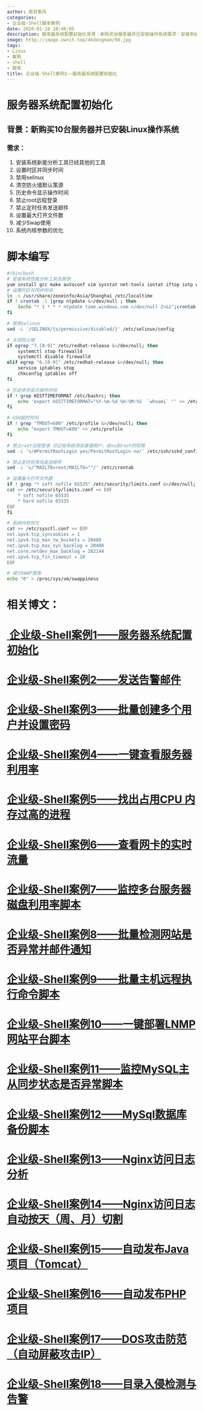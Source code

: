```yaml
---
author: 南宫乘风
categories:
- 企业级-Shell脚本案例
date: 2020-01-18 10:48:05
description: 服务器系统配置初始化背景：新购买台服务器并已安装操作系统需求：安装系统新能分析工具已经其他的工具设置时区并同步时间禁用清空防火墙默认策源历史命令显示操作时间禁止远程登录禁止定时任务发送邮件设置最大打开。。。。。。。
image: http://image.ownit.top/4kdongman/98.jpg
tags:
- Linux
- 案例
- shell
- 脚本
title: 企业级-Shell案例1——服务器系统配置初始化
---
```


<!--more-->

# 服务器系统配置初始化

## 背景：新购买10台服务器并已安装Linux操作系统

### 需求：

1.  安装系统新能分析工具已经其他的工具
2.  设置时区并同步时间
3.  禁用selinux
4.  清空防火墙默认策源
5.  历史命令显示操作时间
6.  禁止root远程登录
7.  禁止定时任务发送邮件
8.  设置最大打开文件数
9.  减少Swap使用
10.  系统内核参数的优化

# 脚本编写

```bash
#/bin/bash
# 安装系统性能分析工具及其他
yum install gcc make autoconf vim sysstat net-tools iostat iftop iotp wget lrzsz lsof unzip openssh-clients net-tool vim ntpdate -y
# 设置时区并同步时间
ln -s /usr/share/zoneinfo/Asia/Shanghai /etc/localtime
if ! crontab -l |grep ntpdate &>/dev/null ; then
    (echo "* 1 * * * ntpdate time.windows.com >/dev/null 2>&1";crontab -l) |crontab 
fi

# 禁用selinux
sed -i '/SELINUX/{s/permissive/disabled/}' /etc/selinux/config

# 关闭防火墙
if egrep "7.[0-9]" /etc/redhat-release &>/dev/null; then
    systemctl stop firewalld
    systemctl disable firewalld
elif egrep "6.[0-9]" /etc/redhat-release &>/dev/null; then
    service iptables stop
    chkconfig iptables off
fi

# 历史命令显示操作时间
if ! grep HISTTIMEFORMAT /etc/bashrc; then
    echo 'export HISTTIMEFORMAT="%Y-%m-%d %H:%M:%S  `whoami` "' >> /etc/bashrc
fi

# SSH超时时间
if ! grep "TMOUT=600" /etc/profile &>/dev/null; then
    echo "export TMOUT=600" >> /etc/profile
fi

# 禁止root远程登录 切记给系统添加普通用户，给su到root的权限
sed -i 's/#PermitRootLogin yes/PermitRootLogin no/' /etc/ssh/sshd_config

# 禁止定时任务向发送邮件
sed -i 's/^MAILTO=root/MAILTO=""/' /etc/crontab 

# 设置最大打开文件数
if ! grep "* soft nofile 65535" /etc/security/limits.conf &>/dev/null; then
cat >> /etc/security/limits.conf << EOF
    * soft nofile 65535
    * hard nofile 65535
EOF
fi

# 系统内核优化
cat >> /etc/sysctl.conf << EOF
net.ipv4.tcp_syncookies = 1
net.ipv4.tcp_max_tw_buckets = 20480
net.ipv4.tcp_max_syn_backlog = 20480
net.core.netdev_max_backlog = 262144
net.ipv4.tcp_fin_timeout = 20  
EOF

# 减少SWAP使用
echo "0" > /proc/sys/vm/swappiness
```

# 相关博文：

# [ 企业级-Shell案例1——服务器系统配置初始化](https://blog.csdn.net/heian_99/article/details/104027379)

# [企业级-Shell案例2——发送告警邮件](https://blog.csdn.net/heian_99/article/details/104028229)

# [企业级-Shell案例3——批量创建多个用户并设置密码](https://blog.csdn.net/heian_99/article/details/104028407)

# [企业级-Shell案例4——一键查看服务器利用率](https://blog.csdn.net/heian_99/article/details/104028739)

# [企业级-Shell案例5——找出占用CPU 内存过高的进程](https://blog.csdn.net/heian_99/article/details/104030019)

# [企业级-Shell案例6——查看网卡的实时流量](https://blog.csdn.net/heian_99/article/details/104030173)

# [企业级-Shell案例7——监控多台服务器磁盘利用率脚本](https://blog.csdn.net/heian_99/article/details/104031458)

# [企业级-Shell案例8——批量检测网站是否异常并邮件通知](https://blog.csdn.net/heian_99/article/details/104032121)

# [企业级-Shell案例9——批量主机远程执行命令脚本](https://blog.csdn.net/heian_99/article/details/104039706)

# [企业级-Shell案例10——一键部署LNMP网站平台脚本](https://blog.csdn.net/heian_99/article/details/104039886)

# [企业级-Shell案例11——监控MySQL主从同步状态是否异常脚本](https://blog.csdn.net/heian_99/article/details/104040379)

# [企业级-Shell案例12——MySql数据库备份脚本](https://blog.csdn.net/heian_99/article/details/104061077)

# [企业级-Shell案例13——Nginx访问日志分析](https://blog.csdn.net/heian_99/article/details/104061361)

# [企业级-Shell案例14——Nginx访问日志自动按天（周、月）切割](https://blog.csdn.net/heian_99/article/details/104061818)

# [企业级-Shell案例15——自动发布Java项目（Tomcat）](https://blog.csdn.net/heian_99/article/details/104062470)

# [企业级-Shell案例16——自动发布PHP项目](https://blog.csdn.net/heian_99/article/details/104062967)

# [企业级-Shell案例17——DOS攻击防范（自动屏蔽攻击IP）](https://blog.csdn.net/heian_99/article/details/104063402)

# [企业级-Shell案例18——目录入侵检测与告警](https://blog.csdn.net/heian_99/article/details/104063746)